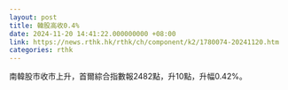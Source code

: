 ```yaml
---
layout: post
title: 韓股高收0.4%
date: 2024-11-20 14:41:22.000000000 +08:00
link: https://news.rthk.hk/rthk/ch/component/k2/1780074-20241120.htm
categories: rthk
---
```


南韓股市收市上升，首爾綜合指數報2482點，升10點，升幅0.42%。

